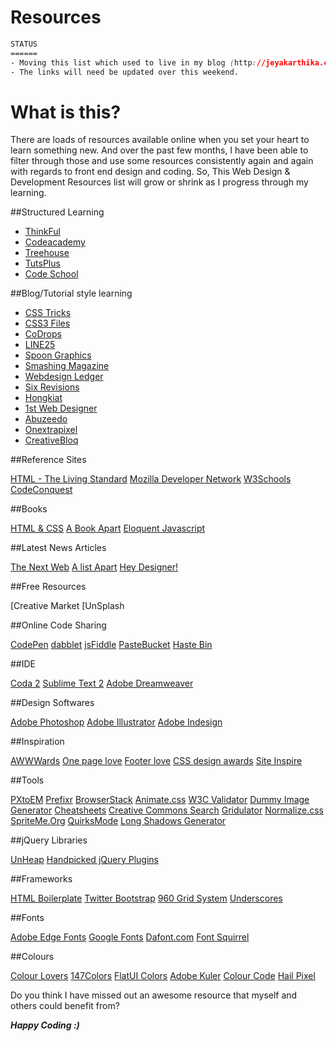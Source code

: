 Resources
=========
```css
STATUS
======
- Moving this list which used to live in my blog (http://jeyakarthika.com/) here.
- The links will need be updated over this weekend.
```

What is this?
============
There are loads of resources available online when you set your heart to learn something new. And over the past few months, I have been able to filter through those and use some resources consistently again and again with regards to front end design and coding. So, This Web Design & Development Resources list will grow or shrink as I progress through my learning.

##Structured Learning

- [ThinkFul](http://www.thinkful.com/)
- [Codeacademy](http://www.codecademy.com/)
- [Treehouse](http://www.teamtreehouse.com/)
- [TutsPlus](http://www.tutsplus.com/)
- [Code School](http://www.codeschool.com/)


##Blog/Tutorial style learning

- [CSS Tricks]()
- [CSS3 Files]()
- [CoDrops]()
- [LINE25]()
- [Spoon Graphics]()
- [Smashing Magazine]()
- [Webdesign Ledger]()
- [Six Revisions]()
- [Hongkiat]()
- [1st Web Designer]()
- [Abuzeedo]()
- [Onextrapixel]()
- [CreativeBloq]()


##Reference Sites

[HTML - The Living Standard]()
[Mozilla Developer Network]()
[W3Schools]()
[CodeConquest]()


##Books

[HTML & CSS]()
[A Book Apart]()
[Eloquent Javascript]()


##Latest News Articles

[The Next Web]()
[A list Apart]()
[Hey Designer!]()


##Free Resources

[Creative Market
[UnSplash


##Online Code Sharing

[CodePen]()
[dabblet]()
[jsFiddle]()
[PasteBucket]()
[Haste Bin]()


##IDE

[Coda 2]()
[Sublime Text 2]()
[Adobe Dreamweaver]()


##Design Softwares

[Adobe Photoshop]()
[Adobe Illustrator]()
[Adobe Indesign]()


##Inspiration

[AWWWards]()
[One page love]()
[Footer love]()
[CSS design awards]()
[Site Inspire]()


##Tools

[PXtoEM]()
[Prefixr]()
[BrowserStack]()
[Animate.css]()
[W3C Validator]()
[Dummy Image Generator]()
[Cheatsheets]()
[Creative Commons Search]()
[Gridulator]()
[Normalize.css]()
[SpriteMe.Org]()
[QuirksMode]()
[Long Shadows Generator]()


##jQuery Libraries

[UnHeap]()
[Handpicked jQuery Plugins]()


##Frameworks

[HTML Boilerplate]()
[Twitter Bootstrap]()
[960 Grid System]()
[Underscores]()


##Fonts

[Adobe Edge Fonts]()
[Google Fonts]()
[Dafont.com]()
[Font Squirrel]()


##Colours

[Colour Lovers]()
[147Colors]()
[FlatUI Colors]()
[Adobe Kuler]()
[Colour Code]()
[Hail Pixel]()



Do you think I have missed out an awesome resource that myself and others could benefit from?

***Happy Coding :)***
